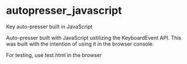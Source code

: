 # autopresser_javascript
Key auto-presser built in JavaScript

Auto-presser built with JavaScript ustilizing the KeyboardEvent API.  This was built with the intention of using it in the browser console.

For testing, use test.html in the browser
